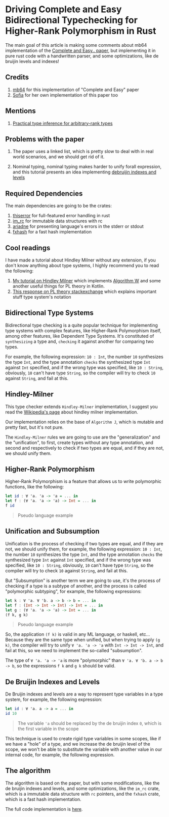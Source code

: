 # Driving Complete and Easy Bidirectional Typechecking for Higher-Rank Polymorphism in Rust

The main goal of this article is making some comments about mb64 implementation of
the [Complete and Easy.. paper](bidir.pdf), but implementing it in pure
rust code with a handwritten parser, and some optimizations, like de bruijin levels and indexes!

## Credits

1. [mb64](https://gist.github.com/mb64/87ac275c327ea923a8d587df7863d8c7#file-tychk_v2-ml)
   for this implementation of "Complete and Easy" paper
2. [Sofia](https://github.com/algebraic-sofia/nuko) for her own implementation of this paper too

## Mentions

1. [Practical type inference for arbitrary-rank types](https://www.microsoft.com/en-us/research/wp-content/uploads/2016/02/putting.pdf)

## Problems with the paper

1. The paper uses a linked list, which is pretty slow to deal with in real world scenarios, and we should get rid of it.

2. Nominal typing, nominal typing makes harder to unify forall expression, and this tutorial presents an idea
   implementing [debruijin indexes and levels](https://en.wikipedia.org/wiki/De_Bruijn_sequence)

## Required Dependencies

The main dependencies are going to be the crates:

1. [thiserror](https://crates.io/crates/thiserror) for full-featured error handling in rust
2. [im_rc](https://crates.io/crates/im_rc) for immutable data structures with rc
3. [ariadne](https://crates.io/crates/ariadne) for presenting language's errors in the stderr or stdout
4. [fxhash](https://crates.io/crates/fxhash) for a fast hash implementation

## Cool readings

I have made a tutorial about Hindley Milner without any extension, if you don't know anything about type systems, I
highly recommend you to read the following:

1. [My tutorial on Hindley Milner](https://github.com/aripiprazole/ekko/blob/main/docs/3_introduction_to_typing.md)
   which implements [Algorithm W](https://en.wikipedia.org/wiki/Hindley%E2%80%93Milner_type_system) and some another
   useful things for PL theory in Kotlin.
2. [This response on PL theory stackexchange](https://langdev.stackexchange.com/questions/2692/how-should-i-read-type-system-notation/2693#2693)
   which explains important stuff type system's notation

## Bidirectional Type Systems

Bidirectional type checking is a quite popular technique for implementing type systems with complex features, like
Higher-Rank Polymorphism itself, among other features, like Dependent Type Systems. It's constituted of `synthesizing` a
type and, `checking` it against another for comparing two types.

For example, the following expression: `10 : Int`, the number `10` synthesizes the type `Int`, and the type
annotation `checks` the synthesized type `Int` against `Int` specified, and if the wrong type was specified,
like `10 : String`, obviously, `10` can't have type `String`, so the compiler will try to check `10` against `String`,
and fail at this.

## Hindley-Milner

This type checker extends `Hindley-Milner` implementation, I suggest you read
the [Wikipedia's page](https://en.wikipedia.org/wiki/Hindley%E2%80%93Milner_type_system) about hindley milner
implementation.

Our implementation relies on the base of `Algorithm J`, which is mutable and pretty fast, but it's not pure.

The `Hindley-Milner` rules we are going to use are the "generalization" and the "unification", to first, create types
without any type annotation, and second and respectively to check if two types are equal, and if they are not, we should
unify them.

## Higher-Rank Polymorphism

Higher-Rank Polymorphism is a feature that allows us to write polymorphic functions, like the following:

```haskell
let id : ∀ 'a. 'a -> 'a = ... in
let f : (∀ 'a. 'a -> 'a) -> Int = ... in
f id
```

> Pseudo language example

## Unification and Subsumption

Unification is the process of checking if two types are equal, and if they are not, we should unify them, for example,
the following expression: `10 : Int`, the number `10` synthesizes the type `Int`, and the type annotation `checks` the
synthesized type `Int` against `Int` specified, and if the wrong type was specified, like `10 : String`, obviously, `10`
can't have type `String`, so the compiler will try to check `10` against `String`, and fail at this.

But "Subsumption" is another term we are going to use, it's the process of checking if a type is a subtype of another,
and the process is called "polymorphic subtyping", for example, the following expressions:

```haskell
let k : ∀ 'a. ∀ 'b. a -> b -> b = ... in
let f : (Int -> Int -> Int) -> Int = ... in
let g : (∀ 'a. 'a -> 'a) -> Int = ... in
(f k, g k)
```

> Pseudo language example

So, the application `(f k)` is valid in any ML language, or haskell, etc... Because they are the same type when unified,
but when trying to apply `(g k)`, the compiler will try to unify `∀ 'a. 'a -> 'a` with `Int -> Int -> Int`, and fail at
this, so we need to implement the so-called "subsumption".

The type of `∀ 'a. 'a -> 'a` is more "polymorphic" than `∀ 'a. ∀ 'b. a -> b -> b`, so the expressions `f k` and `g k`
should be valid.

## De Bruijin Indexes and Levels

De Bruijin indexes and levels are a way to represent type variables in a type system, for example, the following
expression:

```haskell
let id : ∀ 'a. a -> a = ... in
id 10
```

> The variable `'a` should be replaced by the de bruijin index `0`, which is the first variable in the scope

This technique is used to create rigid type variables in some scopes, like if we have a "hole" of a type, and we
increase the de bruijin level of the scope, we won't be able to substitute the variable with another value in our
internal code, for example, the following expression.

## The algorithm

The algorithm is based on the paper, but with some modifications, like the de bruijin indexes and levels, and some
optimizations, like the `im_rc` crate, which is a immutable data structure with `rc` pointers, and the `fxhash` crate,
which is a fast hash implementation.

The full code implementation is [here](https://github.com/aripiprazole/bidir/blob/main/src/main.rs).

